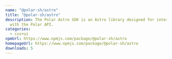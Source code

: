 ```yaml
---
name: "@polar-sh/astro"
title: "@polar-sh/astro"
description: The Polar Astro SDK is an Astro library designed for interacting
  with the Polar API.
categories:
  - css+ui
npmUrl: https://www.npmjs.com/package/@polar-sh/astro
homepageUrl: https://www.npmjs.com/package/@polar-sh/astro
downloads: 5
---
```

